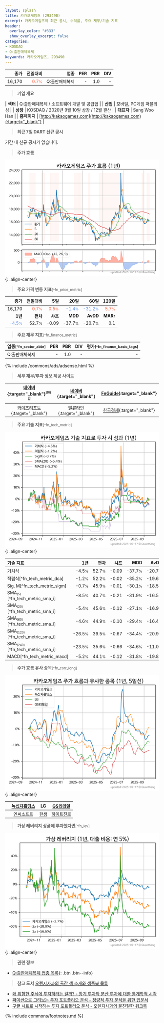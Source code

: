```yaml
---
layout: splash
title: 카카오게임즈 (293490)
excerpt: 카카오게임즈의 최근 공시, 수익률, 주요 재무/기술 지표
header:
  overlay_color: "#333"
  show_overlay_excerpt: false
categories:
- KOSDAQ
- Q:출판매체복제
keywords: 카카오게임즈, 293490
---
```


| **종가** | **전일대비** | **업종** | **PER** | **PBR** | **DIV** |
| -------: | -----------: | -------: | ------: | ------: | ------: |
| 16,170 | <span style="color: tomato">0.7<small>%</small></span> | Q:출판매체복제 | - | 1.0 | - |

<!-- more -->


> **기업 개요**<a id="company"></a>

| <span style="white-space:nowrap;">**섹터**</span> | Q:출판매체복제 / 소프트웨어 개발 및 공급업 |
| <span style="white-space:nowrap;">**산업**</span> | 모바일, PC게임 퍼블리싱 |
| <span style="white-space:nowrap;">**상장**</span> | KOSDAQ / 2020년 9월 10일 상장 / 12월 결산 |
| <span style="white-space:nowrap;">**대표자**</span> | Sang Woo Han |
| <span style="white-space:nowrap;">**홈페이지**</span> | [http://kakaogames.com](http://kakaogames.com){:target="_blank"} |


> **최근 7일 DART 신규 공시**<a id="dart"></a>

기간 내 신규 공시가 없습니다.


> **주가 흐름**<a id="price"></a>

![293490](/stock/images/293490.png){: .align-center}


> **주요 가격 변동 지표**<small>[^fn_price_metric]</small>

| **종가** | **전일대비** | **5일** | **20일** | **60일** | **120일** |
| -------: | -----------: | ------: | -------: | -------: | --------: |
| 16,170 | <span style="color: tomato">0.7<small>%</small></span> | <span style="color: tomato">0.5<small>%</small></span> | <span style="color: cornflowerblue">-1.4<small>%</small></span> | <span style="color: cornflowerblue">-31.2<small>%</small></span> | <span style="color: tomato">5.7<small>%</small></span> |
| **1년** | **편차** | **샤프** | **MDD** | **AvDD** | **MARr** |
| <span style="color: cornflowerblue">-4.5<small>%</small></span> | 52.7<small>%</small> | -0.09 | -37.7<small>%</small> | -20.7<small>%</small> | 0.1 |


> **주요 재무 지표**<small>[^fn_finance_metric]</small>

| **업종**<small>[^fn_sector_abbr]</small> | **PER** | **PBR** | **DIV** | **평가**<small>[^fn_finance_basic_tags]</small> |
| :--------------------------------------- | ------: | ------: | ------: | ----------------------------------------------: |
| Q:출판매체복제 | - | 1.0 | - | - |



{% include /commons/ads/adsense.html %}

> **세부 재무/투자 정보 제공 사이트**

| [네이버](https://m.stock.naver.com/domestic/stock/293490/finance/summary){:target="_blank"}<sup><small>모바일</small></sup> | [네이버](https://finance.naver.com/item/coinfo.naver?code=293490){:target="_blank"} | [FnGuide](https://comp.fnguide.com/SVO2/ASP/SVD_Invest.asp?gicode=A293490&MenuYn=Y){:target="_blank"} |
| :---: | :---: | :---: |
| [와이즈리포트](https://comp.wisereport.co.kr/company/c1040001.aspx?cmp_cd=293490){:target="_blank"} | [밸류라인](https://www.valueline.co.kr/finance/summary/293490){:target="_blank"} | [한국경제](https://markets.hankyung.com/stock/293490/financial-summary){:target="_blank"} |


> **주요 기술 지표**<small>[^fn_tech_metric]</small>


![293490](/stock/images/293490_tech.png){: .align-center}

| **기술 지표** | **1년** | **편차** | **샤프** | **MDD** | **AvDD** |
| :------------ | ------: | -----------: | -------: | ------: | -------: |
| 거치식 | -4.5<small>%</small> | 52.7<small>%</small> | -0.09 | -37.7<small>%</small> | -20.7<small>%</small> |
| 적립식[^fn_tech_metric_dca] | -1.2<small>%</small> | 52.2<small>%</small> | -0.02 | -35.2<small>%</small> | -19.6<small>%</small> |
| Sig. M[^fn_tech_metric_sigm] | -0.7<small>%</small> | 45.9<small>%</small> | -0.01 | -30.1<small>%</small> | -18.5<small>%</small> |
| SMA<small><sub>(5)</sub></small>[^fn_tech_metric_sma_i] | -8.5<small>%</small> | 40.7<small>%</small> | -0.21 | -31.9<small>%</small> | -16.5<small>%</small> |
| SMA<small><sub>(20)</sub></small>[^fn_tech_metric_sma_i] | -5.4<small>%</small> | 45.6<small>%</small> | -0.12 | -27.1<small>%</small> | -16.9<small>%</small> |
| SMA<small><sub>(60)</sub></small>[^fn_tech_metric_sma_i] | -4.6<small>%</small> | 44.9<small>%</small> | -0.10 | -29.4<small>%</small> | -16.4<small>%</small> |
| SMA<small><sub>(120)</sub></small>[^fn_tech_metric_sma_i] | -26.5<small>%</small> | 39.5<small>%</small> | -0.67 | -34.4<small>%</small> | -20.9<small>%</small> |
| SMA<small><sub>(240)</sub></small>[^fn_tech_metric_sma_i] | -23.5<small>%</small> | 35.6<small>%</small> | -0.66 | -34.6<small>%</small> | -11.0<small>%</small> |
| MACD[^fn_tech_metric_macd] | -5.2<small>%</small> | 44.1<small>%</small> | -0.12 | -31.8<small>%</small> | -19.8<small>%</small> |


> **주가 흐름 유사 종목**<a id="corr"></a><small>[^fn_corr_long]</small>

![293490](/stock/images/293490_corr.png){: .align-center}

|       | [녹십자홀딩스](/005250/) | [LG](/003550/) | [GS리테일](/007070/) |
| :---: | :------------------------------------: | :------------------------------------: | :------------------------------------: |
|       | [엔씨소프트](/036570/) | [한샘](/009240/) | [하이트진로](/000080/) |


> **가상 레버리지 상품에 투자했다면**<a id="2x"></a><small>[^fn_lev]</small>

![293490](/stock/images/293490_2x.png){: .align-center}


> **관련 정보**

- [Q:출판매체복제 업종 목록](/stats/sector/kosdaq_업종_출판매체복제_종목/){: .btn .btn--info}

> **참고 도서** [오렌지사과의 출간 책 소개와 샘플북 목록](https://kongdori.tistory.com/691)

- [왜 위험한 주식에 투자하라는 걸까? - 장기 투자와 분산 투자에 대한 통계학적 시각](https://kongdori.tistory.com/421)
- [파이썬으로 그려보는 투자 포트폴리오 분석  - 정량적 투자 분석을 위한 입문서](https://kongdori.tistory.com/643)
- [구글 시트로 시작하는 투자 포트폴리오 분석 - 오렌지사과의 불친절한 워크북](https://kongdori.tistory.com/449)


{% include commons/footnotes.md %}